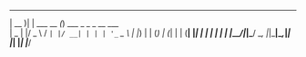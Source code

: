  ____  _             _                      
| __ )| | ___   __ _(_) ___ _   _ _ __ ___  
|  _ \| |/ _ \ / _` | |/ __| | | | '_ ` _ \ 
| |_) | | (_) | (_| | | (__| |_| | | | | | |
|____/|_|\___/ \__, |_|\___|\__,_|_| |_| |_|
               |___/                        